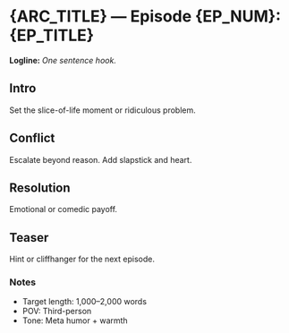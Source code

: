 # {ARC_TITLE} — Episode {EP_NUM}: {EP_TITLE}

**Logline:** _One sentence hook._

## Intro
Set the slice-of-life moment or ridiculous problem.

## Conflict
Escalate beyond reason. Add slapstick and heart.

## Resolution
Emotional or comedic payoff.

## Teaser
Hint or cliffhanger for the next episode.

### Notes
- Target length: 1,000–2,000 words
- POV: Third-person
- Tone: Meta humor + warmth